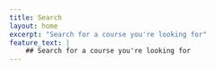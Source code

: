 ```yaml
---
title: Search
layout: home
excerpt: "Search for a course you're looking for"
feature_text: |
    ## Search for a course you're looking for
---
```

<style>
.gsc-control-cse .gsc-table-result {
	font-family : inherit;
}

.gsc-control-cse .gsc-input-box {
	height : inherit;
}

input.gsc-input,
.gsc-input-box,
.gsc-input-box-hover,
.gsc-input-box-focus,
.gsc-search-button, input.gsc-search-button-v2 {
	box-sizing  : content-box;
	line-height : normal;
	margin-top  : 0px;
}
</style>


<script async src="https://cse.google.com/cse.js?cx=017256335113070184946:gzjpfmq4esk"></script>
<div id='google-search' class="gcse-search"></div>
